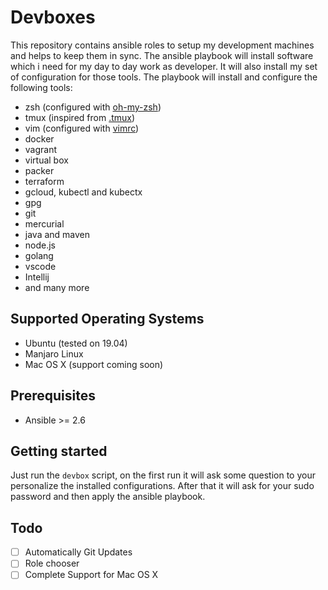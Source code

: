 # Devboxes

This repository contains ansible roles to setup my development machines and helps to keep them in sync.
The ansible playbook will install software which i need for my day to day work as developer.
It will also install my set of configuration for those tools.
The playbook will install and configure the following tools:

* zsh (configured with [oh-my-zsh](https://github.com/robbyrussell/oh-my-zsh))
* tmux (inspired from [.tmux](https://github.com/gpakosz/.tmux))
* vim (configured with [vimrc](https://github.com/amix/vimrc))
* docker
* vagrant
* virtual box
* packer
* terraform
* gcloud, kubectl and kubectx
* gpg
* git
* mercurial
* java and maven
* node.js
* golang
* vscode
* Intellij
* and many more

## Supported Operating Systems

* Ubuntu (tested on 19.04)
* Manjaro Linux
* Mac OS X (support coming soon)

## Prerequisites

* Ansible >= 2.6

## Getting started

Just run the `devbox` script, on the first run it will ask some question to your personalize the installed configurations.
After that it will ask for your sudo password and then apply the ansible playbook. 

## Todo

- [ ] Automatically Git Updates
- [ ] Role chooser
- [ ] Complete Support for Mac OS X
